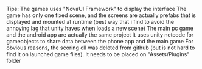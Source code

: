 Tips:
The games uses "NovaUI Framework" to display the interface
The game has only one fixed scene, and the screens are actually prefabs that is displayed and mounted at runtime (best way that i find to avoid the annoying lag that unity haves when loads a new scene)
The main pc game and the android app are actually the same project
It uses unity netcode for gameobjects to share data between the phone app and the main game
For obvious reasons, the scoring dll was deleted from github (but is not hard to find it on launched game files). It needs to be placed on "Assets/Plugins" folder
